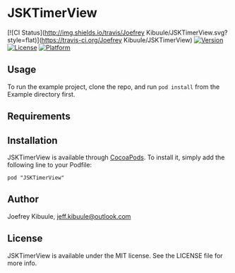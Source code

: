 # JSKTimerView

[![CI Status](http://img.shields.io/travis/Joefrey Kibuule/JSKTimerView.svg?style=flat)](https://travis-ci.org/Joefrey Kibuule/JSKTimerView)
[![Version](https://img.shields.io/cocoapods/v/JSKTimerView.svg?style=flat)](http://cocoadocs.org/docsets/JSKTimerView)
[![License](https://img.shields.io/cocoapods/l/JSKTimerView.svg?style=flat)](http://cocoadocs.org/docsets/JSKTimerView)
[![Platform](https://img.shields.io/cocoapods/p/JSKTimerView.svg?style=flat)](http://cocoadocs.org/docsets/JSKTimerView)

## Usage

To run the example project, clone the repo, and run `pod install` from the Example directory first.

## Requirements

## Installation

JSKTimerView is available through [CocoaPods](http://cocoapods.org). To install
it, simply add the following line to your Podfile:

    pod "JSKTimerView"

## Author

Joefrey Kibuule, jeff.kibuule@outlook.com

## License

JSKTimerView is available under the MIT license. See the LICENSE file for more info.

